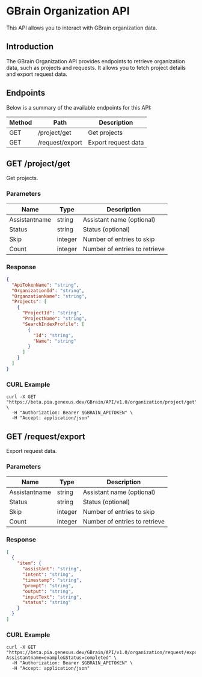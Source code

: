 # GBrain Organization API

This API allows you to interact with GBrain organization data.

## Introduction

The GBrain Organization API provides endpoints to retrieve organization data, such as projects and requests. It allows you to fetch project details and export request data.

## Endpoints

Below is a summary of the available endpoints for this API:

| Method | Path                   | Description                      |
| ------ | ---------------------- | -------------------------------- |
| GET    | /project/get           | Get projects                     |
| GET    | /request/export        | Export request data              |

## GET /project/get

Get projects.

### Parameters

| Name        | Type    | Description                    |
| ----------- | ------- | ------------------------------ |
| Assistantname | string | Assistant name (optional)       |
| Status       | string | Status (optional)               |
| Skip         | integer | Number of entries to skip       |
| Count        | integer | Number of entries to retrieve   |

### Response

```json
{
  "ApiTokenName": "string",
  "OrganizationId": "string",
  "OrganzationName": "string",
  "Projects": [
    {
      "ProjectId": "string",
      "ProjectName": "string",
      "SearchIndexProfile": [
        {
          "Id": "string",
          "Name": "string"
        }
      ]
    }
  ]
}
```

### CURL Example

```shell
curl -X GET "https://beta.pia.genexus.dev/GBrain/API/v1.0/organization/project/get" \
  -H "Authorization: Bearer $GBRAIN_APITOKEN" \
  -H "Accept: application/json"
```

## GET /request/export

Export request data.

### Parameters

| Name        | Type    | Description          |
| ----------- | ------- | -------------------- |
| Assistantname | string | Assistant name (optional) |
| Status       | string | Status (optional)    |
| Skip         | integer | Number of entries to skip |
| Count        | integer | Number of entries to retrieve |

### Response

```json
[
  {
    "item": {
      "assistant": "string",
      "intent": "string",
      "timestamp": "string",
      "prompt": "string",
      "output": "string",
      "inputText": "string",
      "status": "string"
    }
  }
]
```

### CURL Example

```shell
curl -X GET "https://beta.pia.genexus.dev/GBrain/API/v1.0/organization/request/export?Assistantname=example&Status=completed" \
  -H "Authorization: Bearer $GBRAIN_APITOKEN" \
  -H "Accept: application/json"
```
